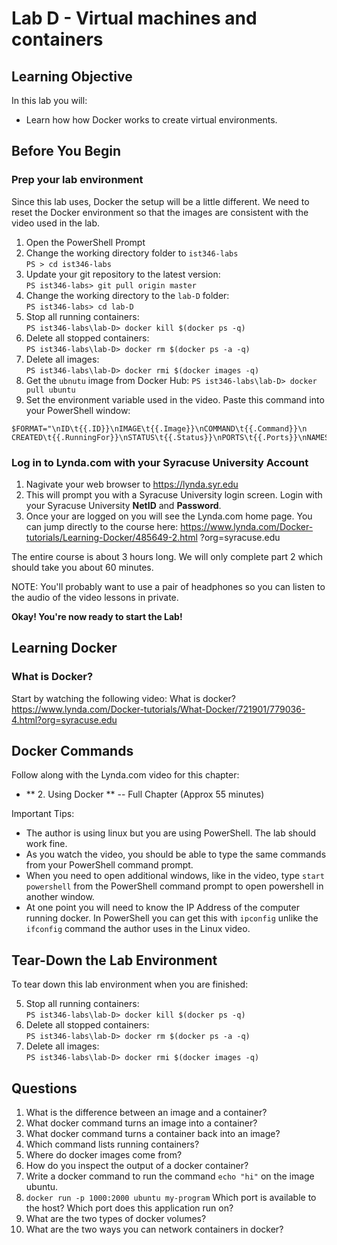 # Lab D - Virtual machines and containers

## Learning Objective

In this lab you will:

- Learn how how Docker works to create virtual environments.

## Before You Begin

### Prep your lab environment ###

Since this lab uses, Docker the setup will be a little different.  We need to reset the Docker environment so that the images are consistent with the video used in the lab. 

1. Open the PowerShell Prompt
2. Change the working directory folder to `ist346-labs`  
`PS > cd ist346-labs`
3. Update your git repository to the latest version:  
`PS ist346-labs> git pull origin master`
4. Change the working directory to the `lab-D` folder:  
`PS ist346-labs> cd lab-D`
5. Stop all running containers:  
`PS ist346-labs\lab-D> docker kill $(docker ps -q)`
5. Delete all stopped containers:  
`PS ist346-labs\lab-D> docker rm $(docker ps -a -q)`
6. Delete all images:  
`PS ist346-labs\lab-D> docker rmi $(docker images -q)`
7. Get the `ubnutu` image from Docker Hub:
`PS ist346-labs\lab-D> docker pull ubuntu`
8. Set the environment variable used in the video. Paste this command into your PowerShell window:
```
$FORMAT="\nID\t{{.ID}}\nIMAGE\t{{.Image}}\nCOMMAND\t{{.Command}}\n
CREATED\t{{.RunningFor}}\nSTATUS\t{{.Status}}\nPORTS\t{{.Ports}}\nNAMES\t{{.Names}}\n"
```

### Log in to Lynda.com with your Syracuse University Account ###

1. Nagivate your web browser to https://lynda.syr.edu 
2. This will prompt you with a Syracuse University login screen. Login with your Syracuse University **NetID** and **Password**. 
3. Once your are logged on you will see the Lynda.com home page. You can jump directly to the course here: https://www.lynda.com/Docker-tutorials/Learning-Docker/485649-2.html
?org=syracuse.edu 

The entire course is about 3 hours long. We will only complete part 2 which should take you about 60 minutes.

NOTE: You'll probably want to use a pair of headphones so you can listen to the audio of the video lessons in private.

**Okay! You're now ready to start the Lab!**

## Learning Docker ##

### What is Docker? ###

Start by watching the following video: What is docker?
https://www.lynda.com/Docker-tutorials/What-Docker/721901/779036-4.html?org=syracuse.edu 

## Docker Commands ##

Follow along with the Lynda.com video for this chapter:

- ** 2. Using Docker ** -- Full Chapter (Approx 55 minutes)

Important Tips: 

- The author is using linux but you are using PowerShell. The lab should work fine.
- As you watch the video, you should be able to type the same commands from your PowerShell command prompt. 
- When you need to open additional windows, like in the video, type `start powershell` from the PowerShell command prompt to open powershell in another window.
- At one point you will need to know the IP Address of the computer running docker. In PowerShell you can get this with `ipconfig`  unlike the `ifconfig` command the author uses in the Linux video.

## Tear-Down the Lab Environment ##

To tear down this lab environment when you are finished:

5. Stop all running containers:  
`PS ist346-labs\lab-D> docker kill $(docker ps -q)`
5. Delete all stopped containers:  
`PS ist346-labs\lab-D> docker rm $(docker ps -a -q)`
6. Delete all images:  
`PS ist346-labs\lab-D> docker rmi $(docker images -q)`


## Questions ##

1. What is the difference between an image and a container?
2. What docker command turns an image into a container?
3. What docker command turns a container back into an image?
4. Which command lists running containers?
5. Where do docker images come from?
6. How do you inspect the output of a docker container?
7. Write a docker command to run the command `echo "hi"` on the image ubuntu.
8. `docker run -p 1000:2000 ubuntu my-program` Which port is available to the host? Which port does this application run on? 
9. What are the two types of docker volumes?
10. What are the two ways you can network containers in docker?
